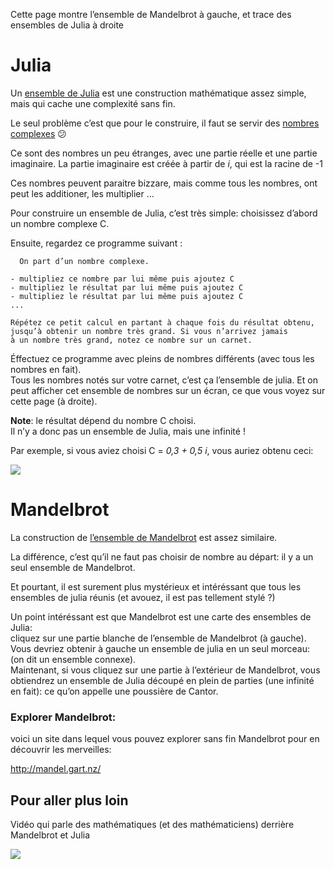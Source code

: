 Cette page montre l’ensemble de Mandelbrot à gauche, et trace des ensembles de Julia à droite

# Julia
Un [ensemble de Julia](https://fr.wikipedia.org/wiki/Ensemble_de_Julia) est une construction mathématique assez simple, mais qui cache une complexité sans fin.

Le seul problème c’est que pour le construire, il faut se servir des [nombres complexes](https://fr.wikipedia.org/wiki/Nombre_complexe) 😕

Ce sont des nombres un peu étranges, avec une partie réelle et une partie imaginaire. La partie imaginaire est créée à partir de *i*, qui est la racine de -1<br>

Ces nombres peuvent paraitre bizzare, mais comme tous les nombres, ont peut les additioner, les multiplier …

Pour construire un ensemble de Julia, c’est très simple:
choisissez d’abord un nombre complexe C.

Ensuite, regardez ce programme suivant :

```
  On part d’un nombre complexe.

- multipliez ce nombre par lui même puis ajoutez C
- multipliez le résultat par lui même puis ajoutez C
- multipliez le résultat par lui même puis ajoutez C
...

Répétez ce petit calcul en partant à chaque fois du résultat obtenu,
jusqu’à obtenir un nombre très grand. Si vous n’arrivez jamais
à un nombre très grand, notez ce nombre sur un carnet.

```

Éffectuez ce programme avec pleins de nombres différents (avec tous les nombres en fait).<br> 
Tous les nombres notés sur votre carnet, c’est ça l’ensemble de julia. Et on peut afficher cet ensemble de nombres sur un écran, ce que vous voyez sur cette page (à droite).

**Note**: le résultat dépend du nombre C choisi.<br>
Il n’y a donc pas un ensemble de Julia, mais une infinité !

Par exemple, si vous aviez choisi C = *0,3 + 0,5 i*, vous auriez obtenu ceci:

![](https://upload.wikimedia.org/wikipedia/commons/thumb/a/a8/Julia_%28Fractal%29.png/154px-Julia_%28Fractal%29.png)

# Mandelbrot

La construction de [l’ensemble de Mandelbrot](https://fr.wikipedia.org/wiki/Ensemble_de_Mandelbrot) est assez similaire.

La différence, c’est qu’il ne faut pas choisir de nombre au départ: il y a un seul ensemble de Mandelbrot.

Et pourtant, il est surement plus mystérieux et intéréssant que tous les ensembles de julia réunis (et avouez, il est pas tellement stylé ?)

Un point intéréssant est que Mandelbrot est une carte des ensembles de Julia:<br>
cliquez sur une partie blanche de l’ensemble de Mandelbrot (à gauche). Vous devriez obtenir à gauche un ensemble de julia en un seul morceau: (on dit un ensemble connexe).<br>
Maintenant, si vous cliquez sur une partie à l’extérieur de Mandelbrot, vous obtiendrez un ensemble de Julia découpé en plein de parties (une infinité en fait): ce qu’on appelle une poussière de Cantor.


### Explorer Mandelbrot:
voici un site dans lequel vous pouvez explorer sans fin Mandelbrot pour en découvrir les merveilles:

http://mandel.gart.nz/


## Pour aller plus loin

Vidéo qui parle des mathématiques (et des mathématiciens) derrière Mandelbrot et Julia

[![](https://img.youtube.com/vi/Y4ICbYtBGzA/0.jpg)](https://www.youtube.com/watch?v=Y4ICbYtBGzA)